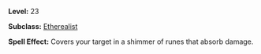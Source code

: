 <!-- TITLE: Spell: Rune I -->
<!-- SUBTITLE:  -->

**Level:** 23

**Subclass:** [Etherealist](etherealist)

**Spell Effect:** Covers your target in a shimmer of runes that absorb damage.